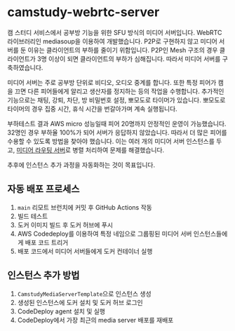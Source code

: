 # camstudy-webrtc-server

캠 스터디 서비스에서 공부방 기능을 위한 SFU 방식의 미디어 서버입니다. WebRTC 라이브러리인 mediasoup을 이용하여 개발했습니다. P2P로 구현하지 않고 미디어 서버를 둔 이유는 클라이언트의 부하를 줄이기 위함입니다. P2P인 Mesh 구조의 경우 클라이언트가 3명 이상이 되면 클라이언트의 부하가 심해집니다. 따라서 미디어 서버를 구축하였습니다.

미디어 서버는 주로 공부방 단위로 비디오, 오디오 중계를 합니다. 또한 특정 피어가 캠을 끄면 다른 피어들에게 알리고 생산자를 정지하는 등의 작업을 수행합니다. 추가적인 기능으로는 채팅, 강퇴, 차단, 방 비밀번호 설정, 뽀모도로 타이머가 있습니다. 뽀모도로 타이머의 경우 집중 시간, 휴식 시간을 번갈아가며 계속 실행됩니다.

부하테스트 결과 AWS micro 성능일때 피어 20명까지 안정적인 운영이 가능했습니다. 32명인 경우 부하율 100%가 되어 서버가 응답하지 않았습니다. 따라서 더 많은 피어를 수용할 수 있도록 방법을 찾아야 했습니다. 이는 여러 개의 미디어 서버 인스턴스를 두고, [미디어 라우팅 서버](https://github.com/Foundy-LLC/camstudy-webrtc-router)로 병렬 처리하여 문제를 해결했습니다.

추후에 인스턴스 추가 과정을 자동화하는 것이 목표입니다.

## 자동 배포 프로세스

1. `main` 리모트 브런치에 커밋 후 GitHub Actions 작동
2. 빌드 테스트
3. 도커 이미지 빌드 후 도커 허브에 푸시
4. AWS Codedeploy를 이용하여 특정 네임으로 그룹핑된 미디어 서버 인스턴스들에게 배포 코드 트리거
5. 배포 코드에서 미디어 서버들에게 도커 컨테이너 실행

## 인스턴스 추가 방법

1. `CamstudyMediaServerTemplate`으로 인스턴스 생성
2. 생성된 인스턴스에 도커 설치 및 도커 허브 로그인
3. CodeDeploy agent 설치 및 실행
4. CodeDeploy에서 가장 최근의 media server 배포를 재배포
